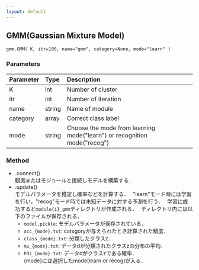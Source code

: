 ```yaml
---
layout: default
---
```

## GMM(Gaussian Mixture Model)

```
gmm.GMM( K, itr=100, name="gmm", category=None, mode="learn" )
```
### Parameters

| Parameter | Type | Description |
|:----------|:-----|:------------|
| K         | int | Number of cluster |
| itr       | int | Number of iteration |
| name      | string | Name of module |
| category  | array | Correct class label |
| mode      | string | Choose the mode from learning mode("learn") or recognition mode("recog") |

### Method

- .connect()  
    観測またはモジュールと接続しモデルを構築する．
- .update()  
    モデルパラメータを推定し確率などを計算する．　 
    "learn"モード時には学習を行い，"recog"モード時では未知データに対する予測を行う．　 
    学習に成功すると`module{i}_gmm`ディレクトリが作成される．　 
    ディレクトリ内には以下のファイルが保存される．
    - `model.pickle`: モデルパラメータが保存されている．
    - `acc_{mode}.txt`: categoryが与えられたとき計算された精度．
    - `class_{mode}.txt`: 分類したクラスz．
    - `mu_{mode}.txt`: データdが分類されたクラスzの分布の平均．
    - `Pdz_{mode}.txt`: データdがクラスzである確率．  
    {mode}には選択したmode(learn or recog)が入る．
